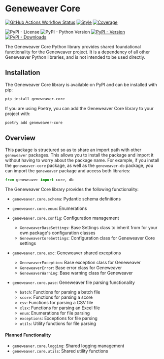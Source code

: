 # Geneweaver Core


[![GitHub Actions Workflow Status](https://img.shields.io/github/actions/workflow/status/TheJacksonLaboratory/geneweaver-core/tests.yml?branch=main&style=for-the-badge&logo=github&label=Tests)](https://github.com/TheJacksonLaboratory/geneweaver-core/actions/workflows/tests.yml?query=branch%3Amain++)
[![Style](https://img.shields.io/github/actions/workflow/status/TheJacksonLaboratory/geneweaver-core/style.yml?branch=main&style=for-the-badge&logo=github&label=Style)](https://github.com/TheJacksonLaboratory/geneweaver-core/actions/workflows/style.yml?query=branch%3Amain++)
[![Coverage](https://img.shields.io/github/actions/workflow/status/TheJacksonLaboratory/geneweaver-core/coverage.yml?branch=main&style=for-the-badge&logo=github&label=Coverage)](https://github.com/TheJacksonLaboratory/geneweaver-core/actions/workflows/coverage.yml?query=branch%3Amain++)

![PyPI - License](https://img.shields.io/pypi/l/geneweaver-core?style=for-the-badge)
![PyPI - Python Version](https://img.shields.io/pypi/pyversions/geneweaver-core?style=for-the-badge)
[![PyPI - Version](https://img.shields.io/pypi/v/geneweaver-core?style=for-the-badge&logo=pypi&logoColor=%23fff)](https://pypi.org/project/geneweaver-core/)
[![PyPI - Downloads](https://img.shields.io/pypi/dm/geneweaver-core?style=for-the-badge)](https://pypi.org/project/geneweaver-core/)


The Geneweaver Core Python library provides shared foundational functionality for the Geneweaver project. 
It is a dependency of all other Geneweaver Python libraries, and is not intended to be used directly.

## Installation
The Geneweaver Core library is available on PyPI and can be installed with pip:
```bash
pip install geneweaver-core
```

If you are using Poetry, you can add the Geneweaver Core library to your project with:
```bash
poetry add geneweaver-core
```

## Overview
This package is structured so as to share an import path with other `geneweaver` packages. This allows you to install
the package and import it without having to worry about the package name. For example, if you install the `geneweaver-core`
package, as well as the `geneweaver-db` package, you can import the `geneweaver` package and access both libraries:
```python
from geneweaver import core, db
```

The Geneweaver Core library provides the following functionality:
* `geneweaver.core.schema`: Pydantic schema definitions
* `geneweaver.core.enum`: Enumerations


* `geneweaver.core.config`: Configuration management
  * `GeneweaverBaseSettings`: Base Settings class to inherit from for your own package's configuration classes
  * `GeneweaverCoreSettings`: Configuration class for Geneweaver Core settings


* `geneweaver.core.exc`: Geneweaver shared exceptions
  * `GeneweaverException`: Base exception class for Geneweaver
  * `GeneweaverError`: Base error class for Geneweaver
  * `GeneweaverWarning`: Base warning class for Geneweaver

* `geneweaver.core.pase`: Geneweaver file parsing functionality
  * `batch`: Functions for parsing a batch file
  * `score`: Functions for parsing a score
  * `csv`: Functions for parsing a CSV file
  * `xlsx`: Functions for parsing an Excel file
  * `enum`: Enumerations for file parsing
  * `exceptions`: Exceptions for file parsing
  * `utils`: Utility functions for file parsing

#### Planned Functionality
* `geneweaver.core.logging`: Shared logging management
* `geneweaver.core.utils`: Shared utility functions
